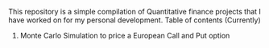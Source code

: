 This repository is a simple compilation of Quantitative finance projects that I have worked on for my personal development.
Table of contents (Currently)
1. Monte Carlo Simulation to price a European Call and Put option
